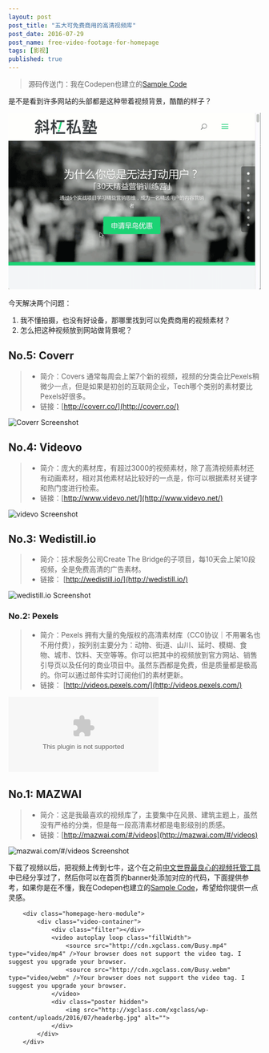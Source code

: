 ```yaml
---
layout: post
post_title: "五大可免费商用的高清视频库"
post_date: 2016-07-29
post_name: free-video-footage-for-homepage
tags: [影视]
published: true
---
```

> 源码传送门：我在Codepen也建立的[Sample Code](http://codepen.io/devmidai/full/EypjxW/)

是不是看到许多网站的头部都是这种带着视频背景，酷酷的样子？

![xgclass.com](./_image/videobg.gif)

今天解决两个问题：
1. 我不懂拍摄，也没有好设备，那哪里找到可以免费商用的视频素材？
2. 怎么把这种视频放到网站做背景呢？

## No.5: Coverr

> - 简介：Covers 通常每周会上架7个新的视频，视频的分类会比Pexels稍微少一点，但是如果是初创的互联网企业，Tech哪个类别的素材要比Pexels好很多。
> - 链接：[http://coverr.co/](http://coverr.co/)

![Coverr Screenshot](https://s0.wordpress.com/mshots/v1/coverr.co?w=400&h=300)

## No.4: Videovo 

> - 简介：庞大的素材库，有超过3000的视频素材，除了高清视频素材还有动画素材，相对其他素材站比较好的一点是，你可以根据素材关键字和热门度进行检索。
> - 链接：[http://www.videvo.net/](http://www.videvo.net/)

![videvo Screenshot](https://www.layerthemes.com/wp-content/uploads/2015/09/Videvo.jpg)


## No.3:  Wedistill.io

> - 简介：技术服务公司Create The Bridge的子项目，每10天会上架10段视频，全是免费高清的广告素材。
> - 链接： [http://wedistill.io/](http://wedistill.io/)

![wedistill.io Screenshot](https://s0.wordpress.com/mshots/v1/wedistill.io?w=400&h=300)

### No.2: Pexels

> - 简介：Pexels 拥有大量的免版权的高清素材库（CC0协议｜不用署名也不用付费），按列别主要分为：动物、街道、山川、延时、模糊、食物、城市、饮料、天空等等。你可以把其中的视频放到官方网站、销售引导页以及任何的商业项目中。虽然东西都是免费，但是质量都是极高的。你可以通过邮件实时订阅他们的素材更新。
> - 链接： [http://videos.pexels.com/](http://videos.pexels.com/)

![videos.pexels.com Screenshot](https://s0.wordpress.com/mshots/v1/videos.pexels.com?w=400&h=300)

## No.1: MAZWAI

> - 简介：这是我最喜欢的视频库了，主要集中在风景、建筑主题上，虽然没有严格的分类，但是每一段高清素材都是电影级别的质感。
> - 链接：[http://mazwai.com/#/videos](http://mazwai.com/#/videos)

![mazwai.com/#/videos Screenshot](http://www.wpzoom.com/wp-content/uploads/2016/02/mazwai-734x410@2x.jpg)

下载了视频以后，把视频上传到七牛，这个在之前[中文世界最良心的视频托管工具](http://www.banpie.info/qiniu-cloud-storage)中已经分享过了，然后你可以在首页的banner处添加对应的代码，下面提供参考，如果你是在不懂，我在Codepen也建立的[Sample Code](http://codepen.io/devmidai/full/EypjxW/)，希望给你提供一点灵感。

		<div class="homepage-hero-module">
		    <div class="video-container">
		        <div class="filter"></div>
		        <video autoplay loop class="fillWidth">
		            <source src="http://cdn.xgclass.com/Busy.mp4" type="video/mp4" />Your browser does not support the video tag. I suggest you upgrade your browser.
		            <source src="http://cdn.xgclass.com/Busy.webm" type="video/webm" />Your browser does not support the video tag. I suggest you upgrade your browser.
		        </video>
		        <div class="poster hidden">
		            <img src="http://xgclass.com/xgclass/wp-content/uploads/2016/07/headerbg.jpg" alt="">
		        </div>
		    </div>
		</div>